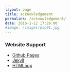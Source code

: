 ```yaml
---
layout: page
title: acknowledgement
permalink: /acknowledgement/
date: 2016-1-12 17:26:00
#image: /images/pic01.jpg
---
```

### Website Support
- [Github Pages](https://pages.github.com/)
- [Jekyll](https://jekyllrb.com/)
- [HTML5up](http://html5up.net/)
